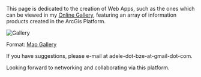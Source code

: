 This page is dedicated to the creation of Web Apps, such as the ones which can be viewed in my [Online Gallery](https://adeleramos.maps.arcgis.com/apps/PublicGallery/index.html?appid=831af299cdc54a49b7bcbc68acaf41ee), featuring an array of information products created in the ArcGis Platform.

![Gallery](https://adeleramosbz.files.wordpress.com/2017/07/gallery-icon.jpg)

Format: [Map Gallery](https://adeleramos.maps.arcgis.com/apps/PublicGallery/index.html?appid=831af299cdc54a49b7bcbc68acaf41ee)

If you have suggestions, please e-mail at adele-dot-bze-at-gmail-dot-com.

Looking forward to networking and collaborating via this platform.
